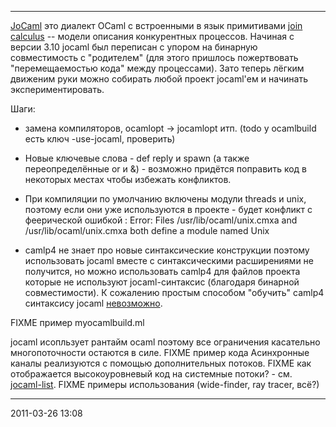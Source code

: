 * * * * *

[JoCaml](http://jocaml.inria.fr) это диалект OCaml с встроенными в язык
примитивами [join calculus](http://moscova.inria.fr/join/index.shtml) --
модели описания конкурентных процессов. Начиная с версии 3.10 jocaml был
переписан с упором на бинарную совместимость с "родителем" (для этого
пришлось пожертвовать "перемещаемостью кода" между процессами). Зато
теперь лёгким движеним руки можно собирать любой проект jocaml'ем и
начинать экспериментировать.

Шаги:

-   замена компиляторов, ocamlopt -\> jocamlopt итп. (todo у ocamlbuild
    есть ключ -use-jocaml, проверить)
-   Новые ключевые слова - def reply и spawn (а также переопределённые
    or и &) - возможно придётся поправить код в некоторых местах чтобы
    избежать конфликтов.
-   При компиляции по умолчанию включены модули threads и unix, поэтому
    если они уже используются в проекте - будет конфликт с феерической
    ошибкой :
        Error: Files /usr/lib/ocaml/unix.cmxa and /usr/lib/ocaml/unix.cmxa
               both define a module named Unix

-   camlp4 не знает про новые синтаксические конструкции поэтому
    использовать jocaml вместе с синтаксическими расширениями не
    получится, но можно использовать camlp4 для файлов проекта которые
    не используют jocaml-синтаксис (благодаря бинарной совместимости). К
    сожалению простым способом "обучить" camlp4 синтаксису jocaml
    [невозможно](http://yquem.inria.fr/pipermail/jocaml-list/2009-October/000118.html).

FIXME пример myocamlbuild.ml

jocaml исопльзует рантайм ocaml поэтому все ограничения касательно
многопоточности остаются в силе. FIXME пример кода Асинхронные каналы
реализуются с помощью дополнительных потоков. FIXME как отображается
высокоуровневый код на системные потоки? - см.
[jocaml-list](http://yquem.inria.fr/pipermail/jocaml-list/2009-November/000125.html).
FIXME примеры использования (wide-finder, ray tracer, всё?)

* * * * *

2011-03-26 13:08
